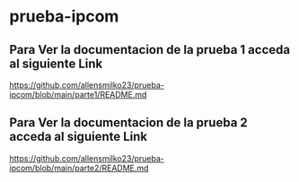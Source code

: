 # prueba-ipcom
## Para Ver la documentacion de la prueba 1 acceda al siguiente Link
   https://github.com/allensmilko23/prueba-ipcom/blob/main/parte1/README.md
## Para Ver la documentacion de la prueba 2 acceda al siguiente Link
   https://github.com/allensmilko23/prueba-ipcom/blob/main/parte2/README.md
